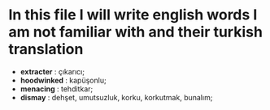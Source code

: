 # In this file I will write english words I am not familiar with and their turkish translation
- **extracter** : çıkarıcı;
- **hoodwinked** : kapüşonlu;
- **menacing** : tehditkar;
- **dismay** : dehşet, umutsuzluk, korku, korkutmak, bunalım;